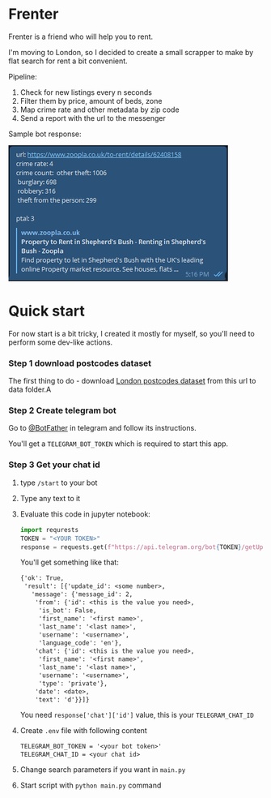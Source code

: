 # Frenter

Frenter is a friend who will help you to rent. 

I'm moving to London, so I decided to create a small scrapper to make by flat search for rent a bit convenient. 

Pipeline: 
1. Check for new listings every n seconds
2. Filter them by price, amount of beds, zone
3. Map crime rate and other metadata  by zip code
4. Send a report with the url to the messenger

Sample bot response: 

![Sample](docs/images/example.png)

# Quick start

For now start is a bit tricky, I created it mostly for myself, so you'll 
need to perform some dev-like actions. 

### Step 1 download postcodes dataset

The first thing to do - download [London postcodes dataset](https://data.london.gov.uk/download/postcode-directory-for-london/62b22f3f-25c5-4dd0-a9eb-06e2d8681ef1/london_postcodes-ons-postcodes-directory-feb22.csv) 
from this url to data folder.A

### Step 2 Create telegram bot

Go to [@BotFather](https://t.me/BotFather) in telegram and follow its instructions. 

You'll get a `TELEGRAM_BOT_TOKEN` which is required to start this app.

### Step 3 Get your chat id 

1. type `/start` to your bot
   

2. Type any text to it
   

3. Evaluate this code in jupyter notebook: 
    ```python
   import requrests
   TOKEN = "<YOUR TOKEN>"
   response = requests.get(f"https://api.telegram.org/bot{TOKEN}/getUpdates")
   
    ```
   You'll get something like that: 
    ```
    {'ok': True,
     'result': [{'update_id': <some number>,
       'message': {'message_id': 2,
        'from': {'id': <this is the value you need>,
         'is_bot': False,
         'first_name': '<first name>',
         'last_name': '<last name>',
         'username': '<username>',
         'language_code': 'en'},
        'chat': {'id': <this is the value you need>,
         'first_name': '<first name>',
         'last_name': '<last name>',
         'username': '<username>',
         'type': 'private'},
        'date': <date>,
        'text': 'd'}}]}
     ```
   You need `response['chat']['id']` value, this is your `TELEGRAM_CHAT_ID`
   

4. Create `.env` file with following content
    ```
    TELEGRAM_BOT_TOKEN = '<your bot token>'
    TELEGRAM_CHAT_ID = <your chat id>
    ```

5. Change search parameters if you want in `main.py`


6. Start script with `python main.py` command